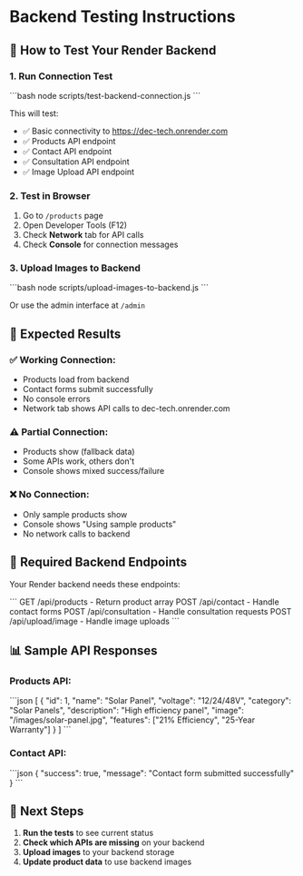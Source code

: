# Backend Testing Instructions

## 🧪 How to Test Your Render Backend

### 1. **Run Connection Test**
\`\`\`bash
node scripts/test-backend-connection.js
\`\`\`

This will test:
- ✅ Basic connectivity to https://dec-tech.onrender.com
- ✅ Products API endpoint
- ✅ Contact API endpoint  
- ✅ Consultation API endpoint
- ✅ Image Upload API endpoint

### 2. **Test in Browser**
1. Go to `/products` page
2. Open Developer Tools (F12)
3. Check **Network** tab for API calls
4. Check **Console** for connection messages

### 3. **Upload Images to Backend**
\`\`\`bash
node scripts/upload-images-to-backend.js
\`\`\`

Or use the admin interface at `/admin`

## 🎯 Expected Results

### ✅ **Working Connection:**
- Products load from backend
- Contact forms submit successfully
- No console errors
- Network tab shows API calls to dec-tech.onrender.com

### ⚠️ **Partial Connection:**
- Products show (fallback data)
- Some APIs work, others don't
- Console shows mixed success/failure

### ❌ **No Connection:**
- Only sample products show
- Console shows "Using sample products"
- No network calls to backend

## 🔧 **Required Backend Endpoints**

Your Render backend needs these endpoints:

\`\`\`
GET  /api/products           - Return product array
POST /api/contact           - Handle contact forms
POST /api/consultation      - Handle consultation requests
POST /api/upload/image      - Handle image uploads
\`\`\`

## 📊 **Sample API Responses**

### Products API:
\`\`\`json
[
  {
    "id": 1,
    "name": "Solar Panel",
    "voltage": "12/24/48V",
    "category": "Solar Panels",
    "description": "High efficiency panel",
    "image": "/images/solar-panel.jpg",
    "features": ["21% Efficiency", "25-Year Warranty"]
  }
]
\`\`\`

### Contact API:
\`\`\`json
{
  "success": true,
  "message": "Contact form submitted successfully"
}
\`\`\`

## 🚀 **Next Steps**

1. **Run the tests** to see current status
2. **Check which APIs are missing** on your backend
3. **Upload images** to your backend storage
4. **Update product data** to use backend images
